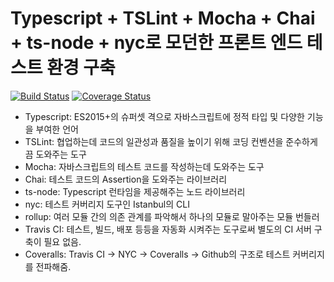 # Typescript + TSLint + Mocha + Chai + ts-node + nyc로 모던한 프론트 엔드 테스트 환경 구축
[![Build Status](https://travis-ci.org/perfectacle/front-test-setting.svg?branch=travis-ci)](https://travis-ci.org/perfectacle/front-test-setting)
[![Coverage Status](https://coveralls.io/repos/github/perfectacle/front-test-setting/badge.svg?branch=coveralls)](https://coveralls.io/github/perfectacle/front-test-setting?branch=coveralls)

* Typescript: ES2015+의 슈퍼셋 격으로 자바스크립트에 정적 타입 및 다양한 기능을 부여한 언어  
* TSLint: 협업하는데 코드의 일관성과 품질을 높이기 위해 코딩 컨벤션을 준수하게 끔 도와주는 도구  
* Mocha: 자바스크립트의 테스트 코드를 작성하는데 도와주는 도구  
* Chai: 테스트 코드의 Assertion을 도와주는 라이브러리  
* ts-node: Typescript 런타임을 제공해주는 노드 라이브러리  
* nyc: 테스트 커버리지 도구인 Istanbul의 CLI
* rollup: 여러 모듈 간의 의존 관계를 파악해서 하나의 모듈로 말아주는 모듈 번들러  
* Travis CI: 테스트, 빌드, 배포 등등을 자동화 시켜주는 도구로써 별도의 CI 서버 구축이 필요 없음.  
* Coveralls: Travis CI -> NYC -> Coveralls -> Github의 구조로 테스트 커버리지를 전파해줌.
